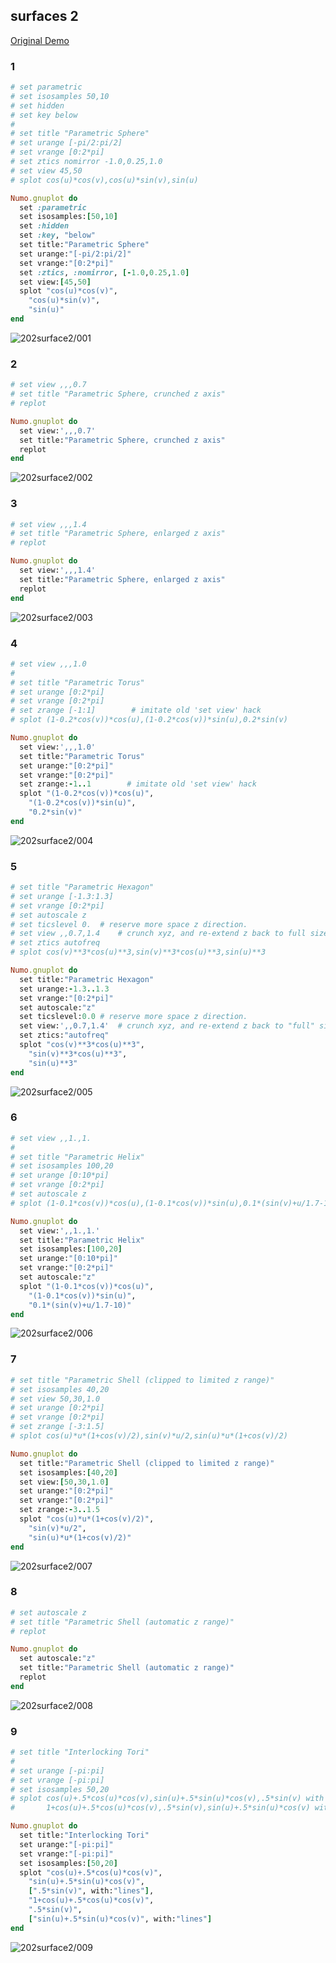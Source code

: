 ## surfaces 2
[Original Demo](http://gnuplot.sourceforge.net/demo_4.6/surface2.html)

### 1

```ruby
# set parametric
# set isosamples 50,10
# set hidden
# set key below
# 
# set title "Parametric Sphere"
# set urange [-pi/2:pi/2]
# set vrange [0:2*pi]
# set ztics nomirror -1.0,0.25,1.0
# set view 45,50
# splot cos(u)*cos(v),cos(u)*sin(v),sin(u)

Numo.gnuplot do
  set :parametric
  set isosamples:[50,10]
  set :hidden
  set :key, "below"
  set title:"Parametric Sphere"
  set urange:"[-pi/2:pi/2]"
  set vrange:"[0:2*pi]"
  set :ztics, :nomirror, [-1.0,0.25,1.0]
  set view:[45,50]
  splot "cos(u)*cos(v)",
    "cos(u)*sin(v)",
    "sin(u)"
end
```
![202surface2/001](https://raw.githubusercontent.com/ruby-numo/gnuplot-demo/master/gnuplot/md/202surface2/image/001.png)

### 2

```ruby
# set view ,,,0.7
# set title "Parametric Sphere, crunched z axis"
# replot

Numo.gnuplot do
  set view:',,,0.7'
  set title:"Parametric Sphere, crunched z axis"
  replot
end
```
![202surface2/002](https://raw.githubusercontent.com/ruby-numo/gnuplot-demo/master/gnuplot/md/202surface2/image/002.png)

### 3

```ruby
# set view ,,,1.4
# set title "Parametric Sphere, enlarged z axis"
# replot

Numo.gnuplot do
  set view:',,,1.4'
  set title:"Parametric Sphere, enlarged z axis"
  replot
end
```
![202surface2/003](https://raw.githubusercontent.com/ruby-numo/gnuplot-demo/master/gnuplot/md/202surface2/image/003.png)

### 4

```ruby
# set view ,,,1.0
# 
# set title "Parametric Torus"
# set urange [0:2*pi]
# set vrange [0:2*pi]
# set zrange [-1:1]        # imitate old 'set view' hack
# splot (1-0.2*cos(v))*cos(u),(1-0.2*cos(v))*sin(u),0.2*sin(v)

Numo.gnuplot do
  set view:',,,1.0'
  set title:"Parametric Torus"
  set urange:"[0:2*pi]"
  set vrange:"[0:2*pi]"
  set zrange:-1..1        # imitate old 'set view' hack
  splot "(1-0.2*cos(v))*cos(u)",
    "(1-0.2*cos(v))*sin(u)",
    "0.2*sin(v)"
end
```
![202surface2/004](https://raw.githubusercontent.com/ruby-numo/gnuplot-demo/master/gnuplot/md/202surface2/image/004.png)

### 5

```ruby
# set title "Parametric Hexagon"
# set urange [-1.3:1.3]
# set vrange [0:2*pi]
# set autoscale z
# set ticslevel 0.	# reserve more space z direction.
# set view ,,0.7,1.4	# crunch xyz, and re-extend z back to full size
# set ztics autofreq
# splot cos(v)**3*cos(u)**3,sin(v)**3*cos(u)**3,sin(u)**3

Numo.gnuplot do
  set title:"Parametric Hexagon"
  set urange:-1.3..1.3
  set vrange:"[0:2*pi]"
  set autoscale:"z"
  set ticslevel:0.0	# reserve more space z direction.
  set view:',,0.7,1.4'	# crunch xyz, and re-extend z back to "full" size
  set ztics:"autofreq"
  splot "cos(v)**3*cos(u)**3",
    "sin(v)**3*cos(u)**3",
    "sin(u)**3"
end
```
![202surface2/005](https://raw.githubusercontent.com/ruby-numo/gnuplot-demo/master/gnuplot/md/202surface2/image/005.png)

### 6

```ruby
# set view ,,1.,1.
# 
# set title "Parametric Helix"
# set isosamples 100,20
# set urange [0:10*pi]
# set vrange [0:2*pi]
# set autoscale z
# splot (1-0.1*cos(v))*cos(u),(1-0.1*cos(v))*sin(u),0.1*(sin(v)+u/1.7-10)

Numo.gnuplot do
  set view:',,1.,1.'
  set title:"Parametric Helix"
  set isosamples:[100,20]
  set urange:"[0:10*pi]"
  set vrange:"[0:2*pi]"
  set autoscale:"z"
  splot "(1-0.1*cos(v))*cos(u)",
    "(1-0.1*cos(v))*sin(u)",
    "0.1*(sin(v)+u/1.7-10)"
end
```
![202surface2/006](https://raw.githubusercontent.com/ruby-numo/gnuplot-demo/master/gnuplot/md/202surface2/image/006.png)

### 7

```ruby
# set title "Parametric Shell (clipped to limited z range)"
# set isosamples 40,20
# set view 50,30,1.0
# set urange [0:2*pi]
# set vrange [0:2*pi]
# set zrange [-3:1.5]
# splot cos(u)*u*(1+cos(v)/2),sin(v)*u/2,sin(u)*u*(1+cos(v)/2)

Numo.gnuplot do
  set title:"Parametric Shell (clipped to limited z range)"
  set isosamples:[40,20]
  set view:[50,30,1.0]
  set urange:"[0:2*pi]"
  set vrange:"[0:2*pi]"
  set zrange:-3..1.5
  splot "cos(u)*u*(1+cos(v)/2)",
    "sin(v)*u/2",
    "sin(u)*u*(1+cos(v)/2)"
end
```
![202surface2/007](https://raw.githubusercontent.com/ruby-numo/gnuplot-demo/master/gnuplot/md/202surface2/image/007.png)

### 8

```ruby
# set autoscale z
# set title "Parametric Shell (automatic z range)"
# replot

Numo.gnuplot do
  set autoscale:"z"
  set title:"Parametric Shell (automatic z range)"
  replot
end
```
![202surface2/008](https://raw.githubusercontent.com/ruby-numo/gnuplot-demo/master/gnuplot/md/202surface2/image/008.png)

### 9

```ruby
# set title "Interlocking Tori"
# 
# set urange [-pi:pi]
# set vrange [-pi:pi]
# set isosamples 50,20
# splot cos(u)+.5*cos(u)*cos(v),sin(u)+.5*sin(u)*cos(v),.5*sin(v) with lines, \
#       1+cos(u)+.5*cos(u)*cos(v),.5*sin(v),sin(u)+.5*sin(u)*cos(v) with lines

Numo.gnuplot do
  set title:"Interlocking Tori"
  set urange:"[-pi:pi]"
  set vrange:"[-pi:pi]"
  set isosamples:[50,20]
  splot "cos(u)+.5*cos(u)*cos(v)",
    "sin(u)+.5*sin(u)*cos(v)",
    [".5*sin(v)", with:"lines"],
    "1+cos(u)+.5*cos(u)*cos(v)",
    ".5*sin(v)",
    ["sin(u)+.5*sin(u)*cos(v)", with:"lines"]
end
```
![202surface2/009](https://raw.githubusercontent.com/ruby-numo/gnuplot-demo/master/gnuplot/md/202surface2/image/009.png)
